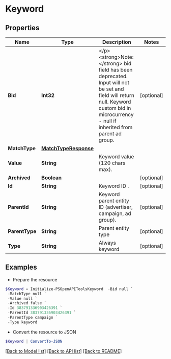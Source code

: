 # Keyword
## Properties

Name | Type | Description | Notes
------------ | ------------- | ------------- | -------------
**Bid** | **Int32** | &lt;/p&gt;&lt;strong&gt;Note:&lt;/strong&gt; bid field has been deprecated. Input will not be set and field will return null. Keyword custom bid in microcurrency - null if inherited from parent ad group. | [optional] 
**MatchType** | [**MatchTypeResponse**](MatchTypeResponse.md) |  | 
**Value** | **String** | Keyword value (120 chars max). | 
**Archived** | **Boolean** |  | [optional] 
**Id** | **String** | Keyword ID . | [optional] 
**ParentId** | **String** | Keyword parent entity ID (advertiser, campaign, ad group). | [optional] 
**ParentType** | **String** | Parent entity type | [optional] 
**Type** | **String** | Always keyword | [optional] 

## Examples

- Prepare the resource
```powershell
$Keyword = Initialize-PSOpenAPIToolsKeyword  -Bid null `
 -MatchType null `
 -Value null `
 -Archived false `
 -Id 383791336903426391 `
 -ParentId 383791336903426391 `
 -ParentType campaign `
 -Type keyword
```

- Convert the resource to JSON
```powershell
$Keyword | ConvertTo-JSON
```

[[Back to Model list]](../README.md#documentation-for-models) [[Back to API list]](../README.md#documentation-for-api-endpoints) [[Back to README]](../README.md)

